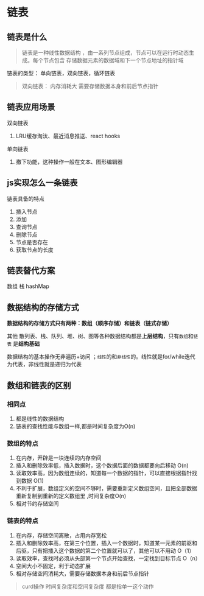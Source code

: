 # 链表
 
## 链表是什么

> 链表是一种线性数据结构 ，由一系列节点组成，节点可以在运行时动态生成。每个节点包含 存储数据元素的数据域和下一个节点地址的指针域

 链表的类型： 单向链表，双向链表，循环链表

 

> 双向链表： 内存消耗大 需要存储数据本身和前后节点指针


## 链表应用场景

双向链表

1. LRU缓存淘汰、最近消息推送、react hooks


单向链表

1. 撤下功能，这种操作一般在文本、图形编辑器 


## js实现怎么一条链表

链表具备的特点

1. 插入节点
2. 添加
3. 查询节点
4. 删除节点
5. 节点是否存在
6. 获取节点的长度

## 链表替代方案

数组  栈  hashMap

 <!-- hashMap -->

## 数据结构的存储方式

**数据结构的存储方式只有两种：数组（顺序存储）和链表（链式存储）**

其他 散列表、栈、队列、堆、树、图等各种数据结构都是**上层结构**，只有`数组`和`链表` 是**结构基础**


数据结构的基本操作无非遍历+访问 ；`线性`的和`非线性`的。线性就是for/while迭代为代表，非线性就是递归为代表



## 数组和链表的区别



### 相同点

1. 都是线性的数据结构
2. 链表的查找性能与数组一样,都是时间复杂度为O(n)


### 数组的特点


 1. 在内存，开辟是一块连续的内存空间
 2. 插入和删除效率低，插入数据时，这个数据后面的数据都要向后移动 O(n)
 3. 读取效率高，因为数组连续的，知道每一个数据的指针，可以直接根据指针找到数据 O(1)
 4. 不利于扩展，数组定义的空间不够时，需要重新定义数组空间，且把全部数据重新复制到重新的定义数组里 ,时间复杂度O(n)
 5. 相对节约存储空间


 ### 链表的特点

 1. 在内存，存储空间离散，占用内存宽松
 2. 插入和删除效率高，在第三个位置，插入一个数据时，知道某一元素的前驱和后驱，只有把插入这个数据的第二个位置就可以了，其他可以不用动 O（1）
 3. 读取效率，查找时必须从头部第一个节点开始查找，一定找到目标节点 O（n）
 4. 空间大小不固定，利于动态扩展
 5. 相对存储空间消耗大，需要存储数据本身和前后节点指针
 

>curd操作  时间复杂度和空间复杂度 都是指单一这个动作